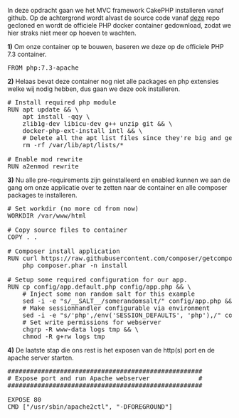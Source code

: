 In deze opdracht gaan we het MVC framework CakePHP installeren vanaf github. Op de achtergrond wordt alvast de source code vanaf [deze](https://github.com/cakephp/app.git) repo gecloned en wordt de officiele PHP docker container gedownload, zodat we hier straks niet meer op hoeven te wachten.

**1)** Om onze container op te bouwen, baseren we deze op de officiele PHP 7.3 container.

<pre class="file" data-filename="Dockerfile" data-target="replace">
FROM php:7.3-apache
</pre>

**2)** Helaas bevat deze container nog niet alle packages en php extensies welke wij nodig hebben, dus gaan we deze ook installeren.

<pre class="file" data-filename="Dockerfile" data-target="append">
# Install required php module
RUN apt update && \
    apt install -qqy \
    zlib1g-dev libicu-dev g++ unzip git && \ 
    docker-php-ext-install intl && \
	# Delete all the apt list files since they're big and get stale quickly
	rm -rf /var/lib/apt/lists/*

# Enable mod rewrite
RUN a2enmod rewrite   
</pre>

**3)** Nu alle pre-requirements zijn geinstalleerd en enabled kunnen we aan de gang om onze applicatie over te zetten naar de container en alle composer packages te installeren.

<pre class="file" data-filename="Dockerfile" data-target="append">
# Set workdir (no more cd from now)
WORKDIR /var/www/html

# Copy source files to container
COPY . .

# Composer install application
RUN curl https://raw.githubusercontent.com/composer/getcomposer.org/d3e09029468023aa4e9dcd165e9b6f43df0a9999/web/installer | php -- --quiet && \
    php composer.phar -n install

# Setup some required configuration for our app.
RUN cp config/app.default.php config/app.php && \
	# Inject some non random salt for this example 
	sed -i -e "s/__SALT__/somerandomsalt/" config/app.php && \
	# Make sessionhandler configurable via environment
	sed -i -e "s/'php',/env('SESSION_DEFAULTS', 'php'),/" config/app.php  && \
	# Set write permissions for webserver
	chgrp -R www-data logs tmp && \
	chmod -R g+rw logs tmp 
</pre>

**4)** De laatste stap die ons rest is het exposen van de http(s) port en de apache server starten.

<pre class="file" data-filename="Dockerfile" data-target="append">
####################################################
# Expose port and run Apache webserver             #
####################################################

EXPOSE 80
CMD ["/usr/sbin/apache2ctl", "-DFOREGROUND"] 
</pre>